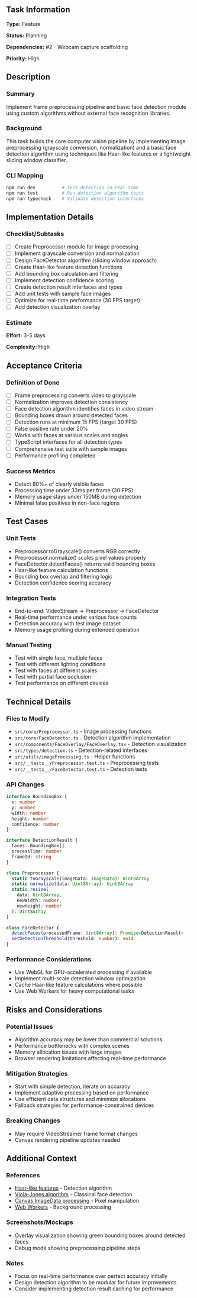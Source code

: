 ## Task Information

**Type:** Feature

**Status:** Planning

**Dependencies:** #2 - Webcam capture scaffolding

**Priority:** High

## Description

### Summary

Implement frame preprocessing pipeline and basic face detection module using custom algorithms without external face recognition libraries.

### Background

This task builds the core computer vision pipeline by implementing image preprocessing (grayscale conversion, normalization) and a basic face detection algorithm using techniques like Haar-like features or a lightweight sliding window classifier.

### CLI Mapping

```bash
npm run dev          # Test detection in real-time
npm run test         # Run detection algorithm tests
npm run typecheck    # Validate detection interfaces
```

## Implementation Details

### Checklist/Subtasks

- [ ] Create Preprocessor module for image processing
- [ ] Implement grayscale conversion and normalization
- [ ] Design FaceDetector algorithm (sliding window approach)
- [ ] Create Haar-like feature detection functions
- [ ] Add bounding box calculation and filtering
- [ ] Implement detection confidence scoring
- [ ] Create detection result interfaces and types
- [ ] Add unit tests with sample face images
- [ ] Optimize for real-time performance (30 FPS target)
- [ ] Add detection visualization overlay

### Estimate

**Effort:** 3-5 days

**Complexity:** High

## Acceptance Criteria

### Definition of Done

- [ ] Frame preprocessing converts video to grayscale
- [ ] Normalization improves detection consistency
- [ ] Face detection algorithm identifies faces in video stream
- [ ] Bounding boxes drawn around detected faces
- [ ] Detection runs at minimum 15 FPS (target 30 FPS)
- [ ] False positive rate under 20%
- [ ] Works with faces at various scales and angles
- [ ] TypeScript interfaces for all detection types
- [ ] Comprehensive test suite with sample images
- [ ] Performance profiling completed

### Success Metrics

- Detect 80%+ of clearly visible faces
- Processing time under 33ms per frame (30 FPS)
- Memory usage stays under 150MB during detection
- Minimal false positives in non-face regions

## Test Cases

### Unit Tests

- Preprocessor.toGrayscale() converts RGB correctly
- Preprocessor.normalize() scales pixel values properly
- FaceDetector.detectFaces() returns valid bounding boxes
- Haar-like feature calculation functions
- Bounding box overlap and filtering logic
- Detection confidence scoring accuracy

### Integration Tests

- End-to-end: VideoStream → Preprocessor → FaceDetector
- Real-time performance under various face counts
- Detection accuracy with test image dataset
- Memory usage profiling during extended operation

### Manual Testing

- Test with single face, multiple faces
- Test with different lighting conditions
- Test with faces at different scales
- Test with partial face occlusion
- Test performance on different devices

## Technical Details

### Files to Modify

- `src/core/Preprocessor.ts` - Image processing functions
- `src/core/FaceDetector.ts` - Detection algorithm implementation
- `src/components/FaceOverlay/FaceOverlay.tsx` - Detection visualization
- `src/types/detection.ts` - Detection-related interfaces
- `src/utils/imageProcessing.ts` - Helper functions
- `src/__tests__/Preprocessor.test.ts` - Preprocessing tests
- `src/__tests__/FaceDetector.test.ts` - Detection tests

### API Changes

```typescript
interface BoundingBox {
  x: number
  y: number
  width: number
  height: number
  confidence: number
}

interface DetectionResult {
  faces: BoundingBox[]
  processTime: number
  frameId: string
}

class Preprocessor {
  static toGrayscale(imageData: ImageData): Uint8Array
  static normalize(data: Uint8Array): Uint8Array
  static resize(
    data: Uint8Array,
    newWidth: number,
    newHeight: number
  ): Uint8Array
}

class FaceDetector {
  detectFaces(processedFrame: Uint8Array): Promise<DetectionResult>
  setDetectionThreshold(threshold: number): void
}
```

### Performance Considerations

- Use WebGL for GPU-accelerated processing if available
- Implement multi-scale detection window optimization
- Cache Haar-like feature calculations where possible
- Use Web Workers for heavy computational tasks

## Risks and Considerations

### Potential Issues

- Algorithm accuracy may be lower than commercial solutions
- Performance bottlenecks with complex scenes
- Memory allocation issues with large images
- Browser rendering limitations affecting real-time performance

### Mitigation Strategies

- Start with simple detection, iterate on accuracy
- Implement adaptive processing based on performance
- Use efficient data structures and minimize allocations
- Fallback strategies for performance-constrained devices

### Breaking Changes

- May require VideoStreamer frame format changes
- Canvas rendering pipeline updates needed

## Additional Context

### References

- [Haar-like features](https://en.wikipedia.org/wiki/Haar-like_feature) - Detection algorithm
- [Viola-Jones algorithm](https://en.wikipedia.org/wiki/Viola%E2%80%93Jones_object_detection_framework) - Classical face detection
- [Canvas ImageData processing](https://developer.mozilla.org/en-US/docs/Web/API/CanvasRenderingContext2D/getImageData) - Pixel manipulation
- [Web Workers](https://developer.mozilla.org/en-US/docs/Web/API/Web_Workers_API) - Background processing

### Screenshots/Mockups

- Overlay visualization showing green bounding boxes around detected faces
- Debug mode showing preprocessing pipeline steps

### Notes

- Focus on real-time performance over perfect accuracy initially
- Design detection algorithm to be modular for future improvements
- Consider implementing detection result caching for performance
